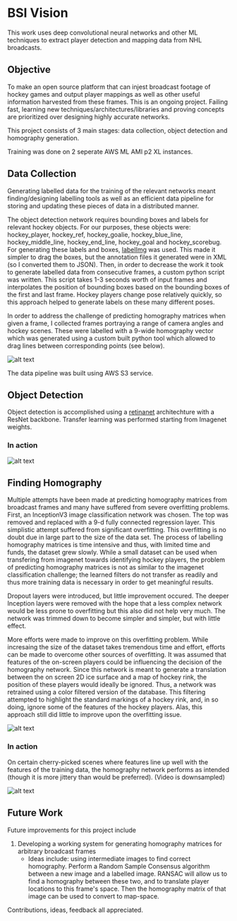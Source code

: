 # BSI Vision

This work uses deep convolutional neural networks and other ML techniques to extract player detection and mapping data from NHL broadcasts.

## Objective

To make an open source platform that can injest broadcast footage of hockey games and output player mappings as well as other useful information harvested from these frames.  This is an ongoing project.  Failing fast, learning new techniques/architectures/libraries and proving concepts are prioritized over designing highly accurate networks.

This project consists of 3 main stages: data collection, object detection and homography generation.

Training was done on 2 seperate AWS ML AMI p2 XL instances.

## Data Collection

Generating labelled data for the training of the relevant networks meant finding/designing labelling tools as well as an efficient data pipeline for storing and updating these pieces of data in a distributed manner.

The object detection network requires bounding boxes and labels for relevant hockey objects.  For our purposes, these objects were: hockey_player, hockey_ref, hockey_goalie, hockey_blue_line, hockey_middle_line, hockey_end_line, hockey_goal and hockey_scorebug.  For generating these labels and boxes, [labelImg](https://github.com/tzutalin/labelImg) was used.   This made it simpler to drag the boxes, but the annotation files it generated were in XML (so I converted them to JSON).  Then, in order to decrease the work it took to generate labelled data from consecutive frames, a custom python script was written.  This script takes 1-3 seconds worth of input frames and interpolates the position of bounding boxes based on the bounding boxes of the first and last frame.  Hockey players change pose relatively quickly, so this approach helped to generate labels on these many different poses.

In order to address the challenge of predicting homography matrices when given a frame, I collected frames portraying a range of camera angles and hockey scenes.  These were labelled with a 9-wide homography vector which was generated using a custom built python tool which allowed to drag lines between corresponding points (see below).

![alt text](https://raw.githubusercontent.com/ccweaver1/bsi_vision/master/demo/matching.png)


The data pipeline was built using AWS S3 service.

## Object Detection

Object detection is accomplished using a [retinanet](https://github.com/fizyr/keras-retinanet) architechture with a ResNet backbone.  Transfer learning was performed starting from Imagenet weights.

### In action
![alt text](https://raw.githubusercontent.com/ccweaver1/bsi_vision/master/demo/detection.gif)


## Finding Homography

Multiple attempts have been made at predicting homography matrices from broadcast frames and many have suffered from severe overfitting problems.  First, an InceptionV3 image classification network was chosen.  The top was removed and replaced with a 9-d fully connected regression layer.  This simplistic attempt suffered from significant overfitting.  This overfitting is no doubt due in large part to the size of the data set.  The process of labelling homography matrices is time intensive and thus, with limited time and funds, the dataset grew slowly.  While a small dataset can be used when transfering from imagenet towards identifying hockey players, the problem of predicting homography matrices is not as similar to the imagenet classification challenge; the learned filters do not transfer as readily and thus more training data is necessary in order to get meaningful results.  

Dropout layers were introduced, but little improvement occured.  The deeper Inception layers were removed with the hope that a less complex network would be less prone to overfitting but this also did not help very much.  The network was trimmed down to become simpler and simpler, but with little effect.

More efforts were made to improve on this overfitting problem.  While incresaing the size of the dataset takes tremendous time and effort, efforts can be made to overcome other sources of overfitting.  It was assumed that features of the on-screen players could be influencing the decision of the homography network.  Since this network is meant to generate a translation between the on screen 2D ice surface and a map of hockey rink, the position of these players would ideally be ignored.  Thus, a network was retrained using a color filtered version of the database.  This filtering attempted to highlight the standard markings of a hockey rink, and, in so doing, ignore some of the features of the hockey players.  Alas, this approach still did little to improve upon the overfitting issue.

![alt text](https://raw.githubusercontent.com/ccweaver1/bsi_vision/master/demo/color_filtering.png)


### In action

On certain cherry-picked scenes where features line up well with the features of the training data, the homography network performs as intended (though it is more jittery than would be preferred).  (Video is downsampled)

![alt text](https://raw.githubusercontent.com/ccweaver1/bsi_vision/master/demo/mapping.png)


## Future Work

Future improvements for this project include

1. Developing a working system for generating homography matrices for arbitrary broadcast frames
    * Ideas include: using intermediate images to find correct homography.  Perform a Random Sample Consensus algorithm between a new image and a labelled image.  RANSAC will allow us to find a homography between these two, and to translate player locations to this frame's space.  Then the homography matrix of that image can be used to convert to map-space.

Contributions, ideas, feedback all appreciated.